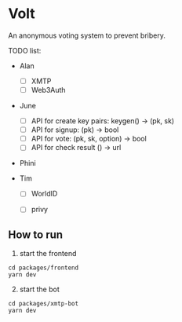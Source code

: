 # Volt
An anonymous voting system to prevent bribery.

TODO list:
- Alan
  - [ ] XMTP
  - [ ] Web3Auth
- June
  - [ ] API for create key pairs: keygen() -> (pk, sk)
  - [ ] API for signup: (pk) -> bool 
  - [ ] API for vote: (pk, sk, option) -> bool
  - [ ] API for check result () -> url
- Phini

- Tim
  - [ ] WorldID
  - [ ] privy


## How to run 

1. start the frontend
```
cd packages/frontend
yarn dev
```

2. start the bot
```
cd packages/xmtp-bot
yarn dev
```

